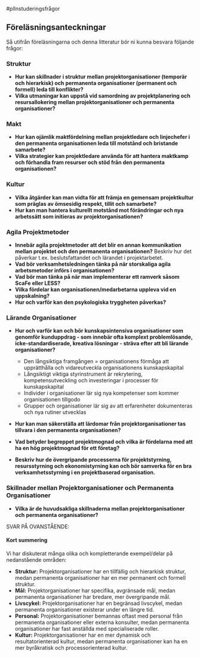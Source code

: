 #plInstuderingsfrågor 
## Föreläsningsanteckningar

Så utifrån föreläsningarna och denna litteratur bör ni kunna besvara följande frågor:

### Struktur

- **Hur kan skillnader i struktur mellan projektorganisationer (temporär och hierarkisk) och permanenta organisationer (permanent och formell) leda till konflikter?**
- **Vilka utmaningar kan uppstå vid samordning av projektplanering och resursallokering mellan projektorganisationer och permanenta organisationer?**

### Makt

- **Hur kan ojämlik maktfördelning mellan projektledare och linjechefer i den permanenta organisationen leda till motstånd och bristande samarbete?**
- **Vilka strategier kan projektledare använda för att hantera maktkamp och förhandla fram resurser och stöd från den permanenta organisationen?**

### Kultur

- **Vilka åtgärder kan man vidta för att främja en gemensam projektkultur som präglas av ömsesidig respekt, tillit och samarbete?**
- **Hur kan man hantera kulturellt motstånd mot förändringar och nya arbetssätt som initieras av projektorganisationen?**

### Agila Projektmetoder

- **Innebär agila projektmetoder att det blir en annan kommunikation mellan projektet och den permanenta organisationen?** Beskriv hur det påverkar t.ex. beslutsfattandet och lärandet i projektarbetet.
- **Vad bör verksamhetsledningen tänka på när storskaliga agila arbetsmetoder införs i organisationen?**
- **Vad bör man tänka på när man implementerar ett ramverk såsom ScaFe eller LESS?**
- **Vilka fördelar kan organisationen/medarbetarna uppleva vid en uppskalning?**
- **Hur och varför kan den psykologiska tryggheten påverkas?**

### Lärande Organisationer

- **Hur och varför kan och bör kunskapsintensiva organisationer som genomför kunduppdrag - som innebär ofta komplext problemlösande, icke-standardiserade, kreativa lösningar - sträva efter att bli lärande organisationer?**
  - Den långsiktiga framgången = organisationens förmåga att upprätthålla och vidareutveckla organisationens kunskapskapital
  - Långsiktigt viktiga styrinstrument är rekrytering, kompetensutveckling och investeringar i processer för kunskapskapital
  - Individer i organisationer lär sig nya kompetenser som kommer organisationen tillgodo
  - Grupper och organisationer lär sig av att erfarenheter dokumenteras och nya rutiner utvecklas

- **Hur kan man säkerställa att lärdomar från projektorganisationer tas tillvara i den permanenta organisationen?**
- **Vad betyder begreppet projektmognad och vilka är fördelarna med att ha en hög projektmognad för ett företag?**
- **Beskriv hur de övergripande processerna för projektstyrning, resursstyrning och ekonomistyrning kan och bör samverka för en bra verksamhetsstyrning i en projektbaserad organisation.**

### Skillnader mellan Projektorganisationer och Permanenta Organisationer

- **Vilka är de huvudsakliga skillnaderna mellan projektorganisationer och permanenta organisationer?**

SVAR PÅ OVANSTÅENDE:
#### Kort summering

Vi har diskuterat många olika och kompletterande exempel/delar på nedanstående områden:

- **Struktur:** Projektorganisationer har en tillfällig och hierarkisk struktur, medan permanenta organisationer har en mer permanent och formell struktur.
- **Mål:** Projektorganisationer har specifika, avgränsade mål, medan permanenta organisationer har bredare, mer övergripande mål.
- **Livscykel:** Projektorganisationer har en begränsad livscykel, medan permanenta organisationer existerar under en längre tid.
- **Personal:** Projektorganisationer bemannas oftast med personal från permanenta organisationer eller externa konsulter, medan permanenta organisationer har fast anställda med specialiserade roller.
- **Kultur:** Projektorganisationer har en mer dynamisk och resultatorienterad kultur, medan permanenta organisationer kan ha en mer byråkratisk och processorienterad kultur.
